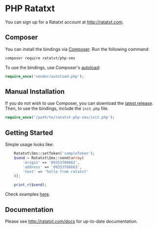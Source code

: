# PHP Ratatxt

You can sign up for a Ratatxt account at http://ratatxt.com.

## Composer

You can install the bindings via [Composer](http://getcomposer.org/). Run the following command:

```bash
composer require ratatxt/php-sms
```

To use the bindings, use Composer's [autoload](https://getcomposer.org/doc/00-intro.md#autoloading):

```php
require_once('vendor/autoload.php');
```

## Manual Installation

If you do not wish to use Composer, you can download the [latest release](https://github.com/ratatxt/php-sms/releases). Then, to use the bindings, include the `init.php` file.

```php
require_once('/path/to/ratatxt-php-sms/init.php');
```

## Getting Started

Simple usage looks like:

```php
    Ratatxt\Sms::setToken('sampleToken');
    $send = Ratatxt\Sms::send(array(
        'origin' => '09353708662',
        'address' => '09353708663',
        'text' => 'hello from ratatxt'
    ));

    print_r($send);
```

Check examples [here](https://github.com/ratatxt/php-sms/tree/master/example).

## Documentation

Please see http://ratatxt.com/docs for up-to-date documentation.
